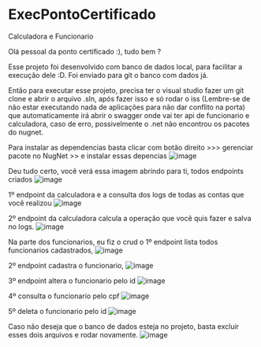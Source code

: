 # ExecPontoCertificado
Calculadora e Funcionario

Olá pessoal da ponto certificado :), tudo bem ?

Esse projeto foi desenvolvido com banco de dados local, para facilitar a execução dele :D. Foi enviado para git o banco com dados já.

Então para executar esse projeto, precisa ter o visual studio fazer um git clone e abrir o arquivo .sln, após fazer isso e só rodar o 
iss (Lembre-se de não estar executando nada de aplicações para não dar conflito na porta) que automaticamente irá abrir o swagger onde vai ter api de funcionario e calculadora, caso de erro, 
possivelmente o .net não encontrou os pacotes do nugnet. 

Para instalar as dependencias basta clicar com botão direito >>> gerenciar pacote no NugNet >> e instalar essas depencias
![image](https://user-images.githubusercontent.com/98174354/176447991-05c4a38d-bbd5-4905-8ac1-b43c2a96c244.png)


Deu tudo certo, você verá essa imagem abrindo para ti, todos endpoints criados
![image](https://user-images.githubusercontent.com/98174354/176448298-eb04eaa6-2e3a-4017-8087-77bb0147d90a.png)


1º endpoint da calculadora e a consulta dos logs de todas as contas que você realizou 
![image](https://user-images.githubusercontent.com/98174354/176452587-3a214271-6b98-4e32-b122-c8ad892bc1e7.png)

2º endpoint da calculadora calcula a operação que você quis fazer e salva no logs.
![image](https://user-images.githubusercontent.com/98174354/176452964-ff4861c5-ee4d-4720-b8a0-0dec8a66e7e6.png)


Na parte dos funcionarios, eu fiz o crud o 
1º endpoint lista todos funcionarios cadastrados, 
![image](https://user-images.githubusercontent.com/98174354/176453283-06023824-5264-4f8f-bbf7-4ccc144a7d89.png)

2º endpoint cadastra o funcionario, 
![image](https://user-images.githubusercontent.com/98174354/176453683-4293d2eb-f2b3-4fe8-83a6-94941372af03.png)

3º endpoint altera o funcionario pelo id
![image](https://user-images.githubusercontent.com/98174354/176454187-76b5e555-1747-4825-8115-32a06e55fc4d.png)

4º consulta o funcionario pelo cpf 
![image](https://user-images.githubusercontent.com/98174354/176454367-ae511d4a-379d-4a04-8d7d-057fd11139df.png)

5º deleta o funcionario pelo id
![image](https://user-images.githubusercontent.com/98174354/176454641-fd896913-ad4e-4200-9cb3-89342e44cde0.png)



Caso não deseja que o banco de dados esteja no projeto, basta excluir esses dois arquivos e rodar novamente.
![image](https://user-images.githubusercontent.com/98174354/176451047-18ed764e-6b05-4535-ab0c-b03e99bacfce.png)


